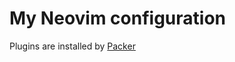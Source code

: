 # My Neovim configuration

Plugins are installed by [Packer](https://github.com/wbthomason/packer.nvim)
